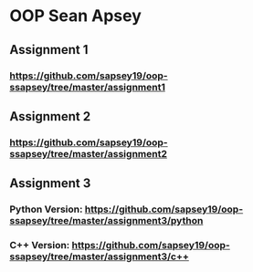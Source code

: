 # OOP Sean Apsey

## Assignment 1
### https://github.com/sapsey19/oop-ssapsey/tree/master/assignment1 

## Assignment 2
### https://github.com/sapsey19/oop-ssapsey/tree/master/assignment2 

## Assignment 3
### Python Version: https://github.com/sapsey19/oop-ssapsey/tree/master/assignment3/python
### C++ Version: https://github.com/sapsey19/oop-ssapsey/tree/master/assignment3/c++
